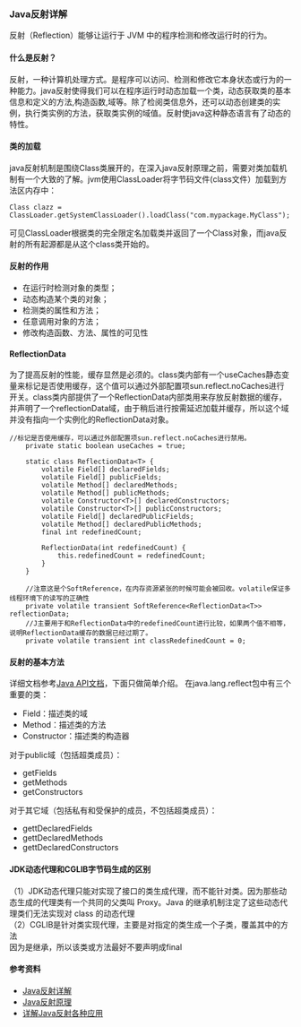 ### Java反射详解
反射（Reflection）能够让运行于 JVM 中的程序检测和修改运行时的行为。

#### 什么是反射？
反射，一种计算机处理方式。是程序可以访问、检测和修改它本身状态或行为的一种能力。java反射使得我们可以在程序运行时动态加载一个类，动态获取类的基本信息和定义的方法,构造函数,域等。除了检阅类信息外，还可以动态创建类的实例，执行类实例的方法，获取类实例的域值。反射使java这种静态语言有了动态的特性。

#### 类的加载
java反射机制是围绕Class类展开的，在深入java反射原理之前，需要对类加载机制有一个大致的了解。jvm使用ClassLoader将字节码文件(class文件）加载到方法区内存中：
```
Class clazz = ClassLoader.getSystemClassLoader().loadClass("com.mypackage.MyClass");
```
可见ClassLoader根据类的完全限定名加载类并返回了一个Class对象，而java反射的所有起源都是从这个class类开始的。

#### 反射的作用
- 在运行时检测对象的类型；
- 动态构造某个类的对象；
- 检测类的属性和方法；
- 任意调用对象的方法；
- 修改构造函数、方法、属性的可见性

#### ReflectionData
为了提高反射的性能，缓存显然是必须的。class类内部有一个useCaches静态变量来标记是否使用缓存，这个值可以通过外部配置项sun.reflect.noCaches进行开关。class类内部提供了一个ReflectionData内部类用来存放反射数据的缓存，并声明了一个reflectionData域，由于稍后进行按需延迟加载并缓存，所以这个域并没有指向一个实例化的ReflectionData对象。
```
//标记是否使用缓存，可以通过外部配置项sun.reflect.noCaches进行禁用。
    private static boolean useCaches = true;

    static class ReflectionData<T> {
        volatile Field[] declaredFields;
        volatile Field[] publicFields;
        volatile Method[] declaredMethods;
        volatile Method[] publicMethods;
        volatile Constructor<T>[] declaredConstructors;
        volatile Constructor<T>[] publicConstructors;
        volatile Field[] declaredPublicFields;
        volatile Method[] declaredPublicMethods;
        final int redefinedCount;

        ReflectionData(int redefinedCount) {
            this.redefinedCount = redefinedCount;
        }
    }

    //注意这是个SoftReference，在内存资源紧张的时候可能会被回收。volatile保证多线程环境下的读写的正确性
    private volatile transient SoftReference<ReflectionData<T>> reflectionData;
    //J主要用于和ReflectionData中的redefinedCount进行比较，如果两个值不相等，说明ReflectionData缓存的数据已经过期了。
    private volatile transient int classRedefinedCount = 0;
```

#### 反射的基本方法
详细文档参考[Java API文档](http://tool.oschina.net/uploads/apidocs/jdk-zh/index.html?java/lang/reflect/package-summary.html)，下面只做简单介绍。
在java.lang.reflect包中有三个重要的类：
- Field：描述类的域
- Method：描述类的方法
- Constructor：描述类的构造器

对于public域（包括超类成员）：
- getFields
- getMethods
- getConstructors

对于其它域（包括私有和受保护的成员，不包括超类成员）：
- gettDeclaredFields
- gettDeclaredMethods
- gettDeclaredConstructors

#### JDK动态代理和CGLIB字节码生成的区别  
（1）JDK动态代理只能对实现了接口的类生成代理，而不能针对类。因为那些动态生成的代理类有一个共同的父类叫 Proxy。Java 的继承机制注定了这些动态代理类们无法实现对 class 的动态代理    
（2）CGLIB是针对类实现代理，主要是对指定的类生成一个子类，覆盖其中的方法  
因为是继承，所以该类或方法最好不要声明成final 

#### 参考资料
- [Java反射详解](https://www.jianshu.com/p/53eb4e16d00e)
- [Java反射原理](https://www.cnblogs.com/techspace/p/6931397.html)
- [详解Java反射各种应用](https://www.cnblogs.com/qifengshi/p/6267511.html)